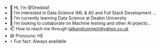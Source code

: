 - 👋 Hi, I’m @Oredola1
- 👀 I’m interested in Data Science (ML & AI) and Full Stack Development ...
- 🌱 I’m currently learning Data Science at Deakin University
- 💞️ I’m looking to collaborate on Machine leaning and other AI pojects...
- 📫 How to reach me through talkandconnect@yahoo.co.uk
- 😄 Pronouns: HE
- ⚡ Fun fact: Always available

<!---
Oredola1/Oredola1 is a ✨ special ✨ repository because its `README.md` (this file) appears on your GitHub profile.
You can click the Preview link to take a look at your changes.
--->
